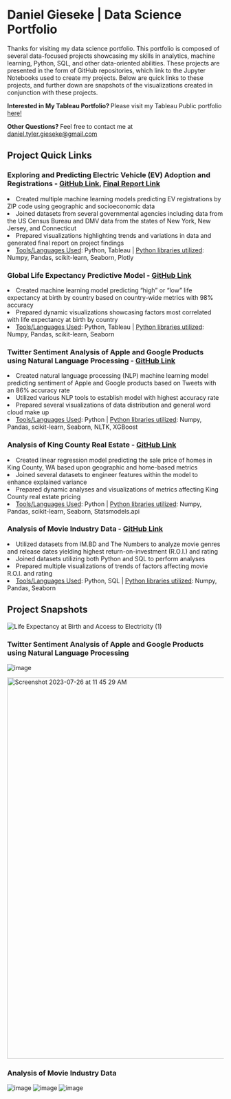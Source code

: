# Daniel Gieseke | Data Science Portfolio
Thanks for visiting my data science portfolio.  This portfolio is composed of several data-focused projects showcasing my skills in analytics, machine learning, Python, SQL, and other data-oriented abilities. These projects are presented in the form of GitHub repositories, which link to the Jupyter Notebooks used to create my projects.  Below are quick links to these projects, and further down are snapshots of the visualizations created in conjunction with these projects.

<b> Interested in My Tableau Portfolio? </b> Please visit my Tableau Public portfolio <a href="https://public.tableau.com/app/profile/daniel.gieseke">here!</a>

<b> Other Questions? </b> Feel free to contact me at daniel.tyler.gieseke@gmail.com

## Project Quick Links
### Exploring and Predicting Electric Vehicle (EV) Adoption and Registrations -  <a href="https://github.com/DGieseke/Exploring-and-Predicting-EV-Registrations/tree/main">GitHub Link</a>,  <a href="https://github.com/DGieseke/Exploring-and-Predicting-EV-Registrations/blob/main/Predicting%20the%20Electric%20Vehicle%20Market%20-%20Report.pdf">Final Report Link</a>
<li>Created multiple machine learning models predicting EV registrations by ZIP code using geographic and socioeconomic data
<li>Joined datasets from several governmental agencies including data from the US Census Bureau and DMV data from the states of New York, New Jersey, and Connecticut
<li>Prepared visualizations highlighting trends and variations in data and generated final report on project findings
<li><u>Tools/Languages Used</u>: Python, Tableau | <u>Python libraries utilized</u>: Numpy, Pandas, scikit-learn, Seaborn, Plotly

### Global Life Expectancy Predictive Model - <a href="https://github.com/DGieseke/Global-Life-Expectancy-Predictions-Based-on-International-Metrics">GitHub Link</a>
<li>Created machine learning model predicting “high” or “low” life expectancy at birth by country based on country-wide metrics with 98% accuracy
<li>Prepared dynamic visualizations showcasing factors most correlated with life expectancy at birth by country
<li><u>Tools/Languages Used</u>: Python, Tableau | <u>Python libraries utilized</u>: Numpy, Pandas, scikit-learn, Seaborn

### Twitter Sentiment Analysis of Apple and Google Products using Natural Language Processing - <a href="https://github.com/DGieseke/Twitter-Sentiment-Analysis-using-NLP">GitHub Link</a>
<li>Created natural language processing (NLP) machine learning model predicting sentiment of Apple and Google products based on Tweets with an 86% accuracy rate
<li>Utilized various NLP tools to establish model with highest accuracy rate
<li>Prepared several visualizations of data distribution and general word cloud make up
<li><u>Tools/Languages Used</u>: Python | <u> Python libraries utilized</u>: Numpy, Pandas, scikit-learn, Seaborn, NLTK, XGBoost

### Analysis of King County Real Estate - <a href="https://github.com/DGieseke/Phase-2-DSC-Project">GitHub Link</a>
<li>Created linear regression model predicting the sale price of homes in King County, WA based upon geographic and home-based metrics
<li>Joined several datasets to engineer features within the model to enhance explained variance
<li>Prepared dynamic analyses and visualizations of metrics affecting King County real estate pricing
<li><u>Tools/Languages Used</u>: Python | <u>Python libraries utilized</u>: Numpy, Pandas, scikit-learn, Seaborn, Statsmodels.api

### Analysis of Movie Industry Data - <a href="https://github.com/DGieseke/Exploratory-Data-Analysis-Using-Movie-Data">GitHub Link</a>
<li>Utilized datasets from IM.BD and The Numbers to analyze movie genres and release dates yielding highest return-on-investment (R.O.I.) and rating
<li>Joined datasets utilizing both Python and SQL to perform analyses
<li>Prepared multiple visualizations of trends of factors affecting movie R.O.I. and rating
<li><u>Tools/Languages Used</u>: Python, SQL | <u>Python libraries utilized</u>: Numpy, Pandas, Seaborn

## Project Snapshots
![Life Expectancy at Birth and Access to Electricity (1)](https://github.com/DGieseke/Portfolio/assets/130595612/e232021a-49f3-4b9a-b007-da3f66506616)

### Twitter Sentiment Analysis of Apple and Google Products using Natural Language Processing 
![image](https://github.com/DGieseke/Portfolio/assets/130595612/5f7a6d9e-7f90-40a4-801f-c2c7930fec55)

<img width="885" alt="Screenshot 2023-07-26 at 11 45 29 AM" src="https://github.com/DGieseke/Portfolio/assets/130595612/165a3934-c9d0-471e-a4b7-435e440f1669">


### Analysis of Movie Industry Data
![image](https://github.com/DGieseke/Portfolio/assets/130595612/b238e265-f8e2-4419-8030-11c50410e66b)
![image](https://github.com/DGieseke/Portfolio/assets/130595612/e7dda984-3cab-4a31-aa79-0b73fbbe7119)
![image](https://github.com/DGieseke/Portfolio/assets/130595612/20aef02d-4676-4db3-b833-baa90727f664)






